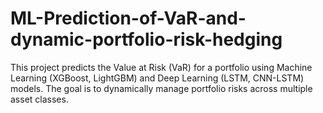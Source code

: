 # ML-Prediction-of-VaR-and-dynamic-portfolio-risk-hedging
This project predicts the Value at Risk (VaR) for a portfolio using Machine Learning (XGBoost, LightGBM) and Deep Learning (LSTM, CNN-LSTM) models. The goal is to dynamically manage portfolio risks across multiple asset classes.
